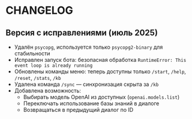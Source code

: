 # CHANGELOG

## Версия с исправлениями (июль 2025)

- Удалён `psycopg`, используется только `psycopg2-binary` для стабильности
- Исправлен запуск бота: безопасная обработка `RuntimeError: This event loop is already running`
- Обновлены команды меню: теперь доступны только `/start`, `/help`, `/reset`, `/stats`, `/kb`
- Удалена команда `/sync` — синхронизация скрыта за `/kb`
- Добавлена возможность:
  - Выбирать модель OpenAI из доступных (`openai.models.list`)
  - Переключать использование базы знаний в диалоге
  - Возвращаться в предыдущий диалог по ID
